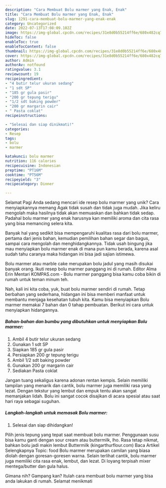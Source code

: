```yaml
---
description: "Cara Membuat Bolu marmer yang Enak, Enak"
title: "Cara Membuat Bolu marmer yang Enak, Enak"
slug: 1291-cara-membuat-bolu-marmer-yang-enak-enak
category: Uncategorized
date: 2022-07-13T17:08:09.102Z
image: https://img-global.cpcdn.com/recipes/31e8d0b55214ff6e/680x482cq70/bolu-marmer-foto-resep-utama.jpg
hideToc: false
enableToc: true
enableTocContent: false
thumbnail: https://img-global.cpcdn.com/recipes/31e8d0b55214ff6e/680x482cq70/bolu-marmer-foto-resep-utama.jpg
cover: https://img-global.cpcdn.com/recipes/31e8d0b55214ff6e/680x482cq70/bolu-marmer-foto-resep-utama.jpg
author: Admin
authorAv: notfound
ratingvalue: 3.1
reviewcount: 19
recipeingredient:
- "4 butir telur ukuran sedang"
- "1 sdt SP"
- "185 gr gula pasir"
- "200 gr tepung terigu"
- "1/2 sdt baking powder"
- "200 gr margarin cair"
- " Pasta coklat"
recipeinstructions:

- "Selesai dan siap dinikmati!"
categories:
- Resep
tags:
- bolu
- marmer

katakunci: bolu marmer 
nutrition: 116 calories
recipecuisine: Indonesian
preptime: "PT16M"
cooktime: "PT56M"
recipeyield: "3"
recipecategory: Dinner

---
```



Selamat Pagi Anda sedang mencari ide resep bolu marmer yang unik? Cara menyiapkannya memang Agak tidak susah dan tidak juga mudah. Jika keliru mengolah maka hasilnya tidak akan memuaskan dan bahkan tidak sedap. Padahal bolu marmer yang enak harusnya kan memiliki aroma dan cita rasa yang bisa memancing selera kita.


Banyak hal yang sedikit bisa mempengaruhi kualitas rasa dari bolu marmer, pertama dari jenis bahan, kemudian pemilihan bahan segar dan bagus, sampai cara mengolah dan menghidangkannya. Tidak usah bingung jika mau menyiapkan bolu marmer enak di mana pun kamu berada, karena asal sudah tahu caranya maka hidangan ini bisa jadi sajian istimewa.

Bolu marmer atau marble cake merupakan bolu jadul yang masih disukai banyak orang. Ikuti resep bolu marmer panggang ini di rumah. Editor Alma Erin Mentari KOMPAS.com - Bolu marmer panggang bisa kamu coba bikin di rumah untuk teman minum teh.


Nah, kali ini kita coba, yuk, buat bolu marmer sendiri di rumah. Tetap berbahan yang sederhana, hidangan ini bisa memberi manfaat untuk membantu menjaga kesehatan tubuh kita. Kamu bisa menyiapkan Bolu marmer memakai 7 bahan dan 0 tahap pembuatan. Berikut ini cara untuk menyiapkan hidangannya.

<!--inarticleads1-->

##### Bahan-bahan dan bumbu yang dibutuhkan untuk menyiapkan Bolu marmer:

1. Ambil 4 butir telur ukuran sedang
1. Gunakan 1 sdt SP
1. Siapkan 185 gr gula pasir
1. Persiapkan 200 gr tepung terigu
1. Ambil 1/2 sdt baking powder
1. Gunakan 200 gr margarin cair
1. Sediakan  Pasta coklat


Jangan tuang sekaligus karena adonan rentan kempis. Selain memiliki tampilan yang menarik dan cantik, bolu marmer juga memiliki rasa yang lezat. Dengan tekstur yang lembut dan empuk tentu akan sangat memanjakan lidah. Bolu ini sangat cocok disajikan di acara spesial atau saat hari raya sebagai suguhan. 

<!--inarticleads2-->

##### Langkah-langkah untuk memasak Bolu marmer:


1. Selesai dan siap dihidangkan!

Pilih jenis tepung yang tepat saat membuat bolu marmer. Penggunaan susu bisa kamu ganti dengan sour cream atau buttermilk, lho. Rasa tetap nikmat, bahkan bolu jadi makin lembut Buttermilk (kingarthurflour.com) Baca Artikel Selengkapnya Topic: food Bolu marmer merupakan camilan yang biasa diolah dengan goresan-goresen warna. Selain terlihat cantik, bolu marmer juga memiliki cita rasa enak, lembut, dan lezat. Di loyang terpisah mixer mentega/butter dan gula halus. 

Gimana nih? Gampang kan? Itulah cara membuat bolu marmer yang bisa anda lakukan di rumah. Selamat menikmati
